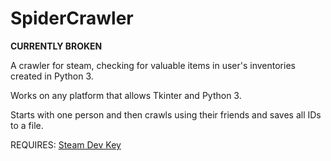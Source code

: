 SpiderCrawler
=============

**CURRENTLY BROKEN**

A crawler for steam, checking for valuable items in user's inventories created in Python 3.

Works on any platform that allows Tkinter and Python 3.

Starts with one person and then crawls using their friends and saves all IDs to a file.

REQUIRES: [Steam Dev Key](https://steamcommunity.com/dev/apikey)
